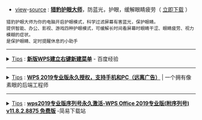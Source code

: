 - [view](https://go.choong.net/DuBa/eyes/)-[source](https://github.com/taoste/Hello-World/tree/master/github/duba.net) : [**猎豹护眼大师**](http://www.duba.net/dbt/eyes.html)，防蓝光，护眼，缓解眼睛疲劳（ [立即](https://github.com/taoste/Hello-World/raw/master/Tools/%E9%87%91%E5%B1%B1%26%E7%8C%8E%E8%B1%B9/%E7%8C%8E%E8%B1%B9%E6%8A%A4%E7%9C%BC%E5%A4%A7%E5%B8%88keyeprotect_10_1.exe)[下载](http://cd002.www.duba.net/duba/install/2011/ever/keyeprotect_10_1.exe) ）
```
猎豹护眼大师为你的电脑开启护眼模式，科学过滤屏幕有害蓝光，保护眼睛。
提供智能、办公、影视、游戏四种护眼模式，可缓解长时间看屏幕时眼睛干涩、眼睛疲劳、视力模糊的症状。
是保护眼睛、定时提醒休息的小助手
```
-------------------------------------------------------

<details>
    <summary>
    <a href="https://github.com/taoste/Hello-World/blob/master/Tools/PPT%E6%8A%95%E5%BD%B1%E6%BC%94%E7%A4%BA%E8%BE%85%E5%8A%A9%E5%B7%A5%E5%85%B7/">Tips</a> : <b><a href="https://jingyan.baidu.com/article/3d69c5515d458cf0ce02d750.html">新版WPS建立右键新建菜单</a></b> - 百度经验
     </summary> <br/>  
☞ <b>解决方法（一）</b><br/><br/> 
>> 1.打开<b>开始</b>菜单-运行，输入: <b>regedit</b>，打开<b>注册表编辑器</b>。<br/> <br/> 
>> 2.【操作方法】WPS添加“建立右键新建菜单”：<br/> <br/> 
>>> 2.1 <b>WPS文字</b>的<b>默认文件类型</b>为*.wps<br/> <br/> 
>>>> <b>HKEY_CLASSES_ROOT</b>\ 下WPS文字的默认文件类型.wps点击刚才创建的“ShellNew”项，在右侧窗格，新建“字符串值”，请改名为“ </b>NullFile</b>”。<br>
>>>> 在<b>HKEY_CLASSES_ROOT\.wps</b>下的主键（也称为“项”）“<b>KWPS.Document.9</b>”下新建一个主键（项），并改名为“ </b>ShellNew</b> ”。<br>
>>>> (回到桌面，F5刷新桌面，打开一次鼠标右键新建菜单，然后取消，再次打开新建菜单时会发现已经出现一个“WPS文字 文档”项目。
>>>> 如果没有出现，可以尝试重启电脑。)<br/> <br/> 
>>> 2.2 <b>WPS表格</b>和<b>WPS演示</b>的<b>默认文件类型</b>分别<b>为*.et和*.dps</b><br/> 
>>>> <b>HKEY_CLASSES_ROOT\.et</b> ，在<b>KET.Workbook.9</b>下新建 <b>ShellNew</b>，并在右侧窗格新建<b>NullFile</b>;<br/> 
>>>> <b>HKEY_CLASSES_ROOT\.dps</b> ，在<b>KWPP.Presentation.9</b>下新建 <b>ShellNew</b> ，并在右侧窗格新建 <b>NullFile</b> 。<br/><br/>
☞ <b>解决方法（二）</b><br/> 
> <img src="https://github.com/taoste/Hello-World/blob/master/Tools/%E9%87%91%E5%B1%B1&%E7%8C%8E%E8%B1%B9/Win10-WPS-SoS.png?raw=true" title="新版WPS建立右键新建菜单的解决方案"  />
</details>

-------------------------------------------------------

<details>
    <summary>
    <a href="https://github.com/xiaoandx/blog/blob/master/article/wps-enterprise-edition.html">Tips</a> : <b>
<a href="https://xiaoandx.github.io/blog/article/wps-enterprise-edition.html">WPS 2019专业版永久授权，支持手机和PC（远离广告）</a>
</b>  |  一个拥有像素眼的后端工程师
     </summary> <br/>  
  <article class="post-content">
    <h1>WPS2019专业版永久授权，支持手机和PC（远离广告）</h1>
    <blockquote>
<p>wps作为一款免费软件已经满足普通日常使用，今天给大家推荐一款wps专业版的，功能更多，让你远离广告弹窗</p>
</blockquote>
<h2 id="1-PC版和安卓版下载">
<a href="#1-PC版和安卓版下载" class="headerlink" title="1. PC版和安卓版下载">
</a>1. PC版和安卓版下载</h2>
<p>打开WPS企业版官网 (<a href="https://ep.wps.cn/download" target="_blank" rel="noopener">https://ep.wps.cn/download</a>)，点击进去后先下载自己需要的版本
</p>
<p>
<img src="https://gitee.com//xiaoandx_my/images/raw/master/img/20200409094041.png" />
</p>
<h2 id="2-安装软件">
<a href="#2-安装软件" class="headerlink" title="2. 安装软件">
</a>2. 安装软件</h2>
<p>下载成功后提示安装软件需要激活码（免费提供永久激活码）</p>
<figure class="highlight plain">
<table>
<tr>
<td class="gutter">
<pre>
<span class="line">1</span>
<br>
<span class="line">2</span>
<br>
<span class="line">3</span>
<br>
<span class="line">4</span>
<br>
<span class="line">5</span>
<br>
<span class="line">6</span>
<br>
<span class="line">7</span>
<br>
<span class="line">8</span>
<br>
<span class="line">9</span>
<br>
<span class="line">10</span>
<br>
<span class="line">11</span>
<br>
<span class="line">12</span>
<br>
<span class="line">13</span>
<br>
<span class="line">14</span>
<br>
<span class="line">15</span>
<br>
<span class="line">16</span>
<br>
<span class="line">17</span>
<br>
<span class="line">18</span>
<br>
<span class="line">19</span>
<br>
</pre>
</td>
<td class="code">
<pre>
<span class="line">7L83X-REUF8-7BYWB-G28RV-UPAYK</span>
<br>
<span class="line">
</span>
<br>
<span class="line">694BF-YUDBG-EAR69-BPRGB-ATQXH（pc ---  我使用的）</span>
<br>
<span class="line">
</span>
<br>
<span class="line">9DP6T-9AGWG-KWV33-9MPC8-JDCVF</span>
<br>
<span class="line">
</span>
<br>
<span class="line">7G2HE-JR8KL-ABB9D-Y7789-GLNFL</span>
<br>
<span class="line">
</span>
<br>
<span class="line">U2PWU-H7D9H-69T3B-JEYC2-3R2NG</span>
<br>
<span class="line">
</span>
<br>
<span class="line">R8R8P-MTT6F-KLRPM-J7CAB-PJM8C（手机 --- 我使用的）</span>
<br>
<span class="line">
</span>
<br>
<span class="line">A4XV7-QP9JN-E7FCB-VQFRD-4NLKC</span>
<br>
<span class="line">
</span>
<br>
<span class="line">U272H-HH2F6-WDG36-ULUPX-PCHTJ</span>
<br>
<span class="line">
</span>
<br>
<span class="line">7LR67-WTXPA-KLUHV-GEK2E-QW4CK</span>
<br>
<span class="line">
</span>
<br>
<span class="line">EUYTH-3KWKL-PJMX7-XBCPW-9U2DD</span>
<br>
</pre>
</td>
</tr>
</table>
</figure>
<p>
<img src="https://gitee.com//xiaoandx_my/images/raw/master/img/20200409094154.png" />
</p>
<h2 id="3-使用软件">
<a href="#3-使用软件" class="headerlink" title="3. 使用软件">
</a>3. 使用软件</h2>
<p>激活成功后就可以使用软件，无广告，所有功能免费 哈哈喜欢就关注我的博客，将分享更多使用的工具</p>
<h2 id="4-如果激活码失效">
<a href="#4-如果激活码失效" class="headerlink" title="4. 如果激活码失效">
</a>4. 如果激活码失效</h2>
<blockquote>
<p>产品激活失效时会无法编辑（就是无法输入内容），需要重新激活</p>
</blockquote>
<h3 id="4-1-激活步骤">
<a href="#4-1-激活步骤" class="headerlink" title="4.1 激活步骤">
</a>4.1 激活步骤</h3>
<p>
<img src="https://gitee.com//xiaoandx_my/images/raw/master/img/20200409095123.png" />
</p>
  </article>
</details>

-------------------------------------------------------

<details>
    <summary>
    <a href="https://github.com/taoste/Hello-World/blob/master/Tools/PPT%E6%8A%95%E5%BD%B1%E6%BC%94%E7%A4%BA%E8%BE%85%E5%8A%A9%E5%B7%A5%E5%85%B7/">Tips</a> : <b>
<a href="https://www.jyrd.com/d/h90032.html">wps2019专业版序列号永久激活-WPS Office 2019专业版(附序列号) v11.8.2.8875 免费版</a>
</b>-简易下载站
     </summary>   
<div>
<div class="soft-box" style="margin: 0px; padding: 0px; border-top: 1px solid rgb(236, 236, 236); border-bottom: 1px solid rgb(236, 236, 236); overflow: hidden; color: rgb(51, 51, 51); font-family: &quot;Microsoft YaHei&quot;;">
<div class="soft-title" style="margin: 0px; padding: 6px 0px; float: left; width: 702.891px;">
<h1 style="margin: 0px; padding: 0px 15px; font-size: 22px; height: 44px; line-height: 44px; vertical-align: middle; text-overflow: ellipsis; overflow: hidden; white-space: nowrap;">WPS Office 2019专业版(附序列号) v11.8.2.8875 免费版</h1>
<div class="soft-infos" style="margin: 0px; padding: 4px 0px 0px 15px; overflow: hidden;">
<span style="margin: 0px 22px 6px 0px; padding: 0px; color: rgb(153, 153, 153); float: left;">更新：2020-07-17 14:47:06</span>
<span style="margin: 0px 22px 6px 0px; padding: 0px; color: rgb(153, 153, 153); float: left;">大小：145MB</span>
<span style="margin: 0px 22px 6px 0px; padding: 0px; color: rgb(153, 153, 153); float: left;">方式：免费版</span>
</div>
</div>
<div class="bendi-down" style="margin: 25px 20px 0px 0px; padding: 0px; float: right;">
<a href="https://www.jyrd.com/d/h90032.html#xzdz" class="bendi orientation nodownloadurl" rel="nofollow" style="margin: 0px 20px 0px 0px; padding: 0px; text-decoration-line: none; cursor: pointer; color: rgb(255, 255, 255); display: inline-block; width: 105px; height: 36px; background: rgb(30, 197, 86); font-size: 16px; text-align: center; line-height: 36px; border-radius: 6px;">本地下载</a>&nbsp;<a class="gaosuxz" rel="nofollow" style="margin: 0px 20px 0px 0px; padding: 0px; cursor: pointer; color: rgb(255, 255, 255); display: inline-block; width: 105px; height: 36px; background: rgb(245, 153, 18); font-size: 16px; text-align: center; line-height: 36px; border-radius: 6px;">高速下载</a>
</div>
</div>
<div class="content" style="margin: 0px; padding: 0px; color: rgb(51, 51, 51); font-family: &quot;Microsoft YaHei&quot;;">
<div class="c-left" style="margin: 0px; padding: 0px;">
<div class="w880-min-sd mt20" style="margin: 20px 0px 0px; padding: 0px;">
</div>
<div class="soft-content" style="margin: 0px; padding: 0px 20px;">
<div class="intro-box" id="ctext" style="margin: 0px; padding: 0px; height: auto; overflow: visible;">
<p style="margin: 0px; padding: 5px 0px 14px; text-indent: 2em;">
<strong style="margin: 0px; padding: 0px;">WPS Office 2019专业版</strong>(内附终身授权序列号)是一款电脑办公应用软件，wps2019专业版功能非常强大，支持最常用的文字、表格、演示功能，还有流程图、思维导图、便签、PDF功能可以使用，免费体验体验一站式办公。</p>
<div style="margin: 0px; padding: 0px; text-align: center;">
<img alt="wps2019专业版序列号*激活" src="https://img.jyrd.com:50010/uploadfile/2020/0717/20200717024417556.jpg" style="margin: 0px auto; padding: 0px; border: none; display: block; max-width: 100%; height: 375px; width: 600px;">
</div>
<p style="margin: 0px; padding: 5px 0px 14px; text-indent: 2em;">
<span style="margin: 0px; padding: 0px; color: rgb(0, 0, 255);">
<strong style="margin: 0px; padding: 0px;">专业版终身授权序列号：</strong>
</span>
</p>
<p style="margin: 0px; padding: 5px 0px 14px; text-indent: 2em;">694BF-YUDBG-EAR69-BPRGB-ATQXH</p>
<p style="margin: 0px; padding: 5px 0px 14px; text-indent: 2em;">YA63N-2KPNK-FETLY-MKR89-TPJRE</p>
<p style="margin: 0px; padding: 5px 0px 14px; text-indent: 2em;">
<span style="margin: 0px; padding: 0px; color: rgb(0, 0, 255);">
<strong style="margin: 0px; padding: 0px;">WPS2019专业版最新激活密匙：</strong>
</span>
</p>
<p style="margin: 0px; padding: 5px 0px 14px; text-indent: 2em;">694BF-YUDBG-EAR69-BPRGB-ATQXH</p>
<p style="margin: 0px; padding: 5px 0px 14px; text-indent: 2em;">FLHAP-TEUGA-9MA3A-3TY3Q-V9EPD</p>
<p style="margin: 0px; padding: 5px 0px 14px; text-indent: 2em;">
<span style="margin: 0px; padding: 0px; color: rgb(0, 0, 255);">
<strong style="margin: 0px; padding: 0px;">其他激活码：</strong>
</span>
</p>
<p style="margin: 0px; padding: 5px 0px 14px; text-indent: 2em;">694BF-YUDBG-EAR69-BPRGB-ATQXH( 版本8593提示过期，版本8721可用)</p>
<p style="margin: 0px; padding: 5px 0px 14px; text-indent: 2em;">FLHAP-TEUGA-9MA3A-3TY3Q-V9EPD(可用到2021年10月1日)版本8593可用/8721可用</p>
<p style="margin: 0px; padding: 5px 0px 14px; text-indent: 2em;">7L83X-REUF8-7BYWB-G28RV-UPAYK(可用到2022年3月25日)版本8593不可用/8721可用</p>
<h2 style="margin: 0px; padding: 0px; font-size: 14px; font-weight: normal;">
<span style="margin: 0px; padding: 0px; color: rgb(0, 0, 255);">
<strong style="margin: 0px; padding: 0px;">WPS Office 2019专业版软件特色</strong>
</span>
</h2>
<p style="margin: 0px; padding: 5px 0px 14px; text-indent: 2em;">WPS文字表格玩自动填充</p>
<p style="margin: 0px; padding: 5px 0px 14px; text-indent: 2em;">在WPS文字表格里选中要填入相同内容的单元格，单击格式项目符号和编号，进入编号选项卡，选择任意一种样式，单击自定义按钮，在自定义编号列表窗口中编号格式栏内输入要填充的内容，在编号样式栏内选择无，依次单击确定退出后即可。</p>
<p style="margin: 0px; padding: 5px 0px 14px; text-indent: 2em;">在WPS文字中输入12345，然后点击插入数字命令，在弹出的数字对话框数字类型栏里选择中文数字版式壹、贰、叁单击确定，则12345就变成中文数字壹万贰仟叁佰肆拾伍。</p>
<p style="margin: 0px; padding: 5px 0px 14px; text-indent: 2em;">画出不打折的直线</p>
<p style="margin: 0px; padding: 5px 0px 14px; text-indent: 2em;">在WPS文字中如果想画水平、垂直或15、30、45、75角的直线，只须在固定一个端点后，按住Shift键，上下拖动鼠标，将会出现上述几种直线选择，位置调整合适后松开Shift键即可。</p>
<p style="margin: 0px; padding: 5px 0px 14px; text-indent: 2em;">部分加粗表格线</p>
<p style="margin: 0px; padding: 5px 0px 14px; text-indent: 2em;">在WPS文字中需要加粗某一条或几条表格线时，可以先在表格样式选项卡中选定线型与线宽，再点击绘制表格按钮，最后在欲加粗的表格线上从头到尾画上一笔即可。</p>
<p style="margin: 0px; padding: 5px 0px 14px; text-indent: 2em;">文字旋转轻松做</p>
<p style="margin: 0px; padding: 5px 0px 14px; text-indent: 2em;">在WPS文字中可以通过文字方向命令来改变文字的方向。但也可以用以下简捷的方法来做。选中要设置的文字内容，只要把字体设置成@字体就行，比如@宋体或@黑体，就可使这些文字逆时针旋转90度了</p>
<p style="margin: 0px; padding: 5px 0px 14px; text-indent: 2em;">一键输出长微博</p>
<p style="margin: 0px; padding: 5px 0px 14px; text-indent: 2em;">发微博要带大量文字和图片怎么办，现在只要在WPS中排好版后，在办公空间选项卡下，点击长微博 - 分享到微博。</p>
</div>
</div>
</div>
</div>
</div>
</details>
